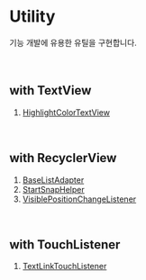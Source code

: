 # Utility
기능 개발에 유용한 유틸을 구현합니다.
<br>
<br>
<br>

## with TextView
1. [HighlightColorTextView](https://github.com/myung6024/Utility/tree/main/utils/StyledText)
<br>

## with RecyclerView
1. [BaseListAdapter](https://github.com/myung6024/Utility/tree/main/utils/BaseListAdapter)
2. [StartSnapHelper](https://github.com/myung6024/Utility/tree/main/utils/StartSnapHelper)
3. [VisiblePositionChangeListener](https://github.com/myung6024/Utility/tree/main/utils/VisiblePositionChangeListener)
<br>

## with TouchListener
1. [TextLinkTouchListener](https://github.com/myung6024/Utility/tree/main/utils/TextLinkTouchListener)
